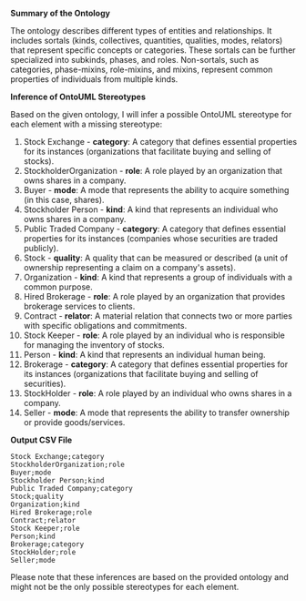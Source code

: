 **Summary of the Ontology**

The ontology describes different types of entities and relationships. It includes sortals (kinds, collectives, quantities, qualities, modes, relators) that represent specific concepts or categories. These sortals can be further specialized into subkinds, phases, and roles. Non-sortals, such as categories, phase-mixins, role-mixins, and mixins, represent common properties of individuals from multiple kinds.

**Inference of OntoUML Stereotypes**

Based on the given ontology, I will infer a possible OntoUML stereotype for each element with a missing stereotype:

1. Stock Exchange - **category**: A category that defines essential properties for its instances (organizations that facilitate buying and selling of stocks).
2. StockholderOrganization - **role**: A role played by an organization that owns shares in a company.
3. Buyer - **mode**: A mode that represents the ability to acquire something (in this case, shares).
4. Stockholder Person - **kind**: A kind that represents an individual who owns shares in a company.
5. Public Traded Company - **category**: A category that defines essential properties for its instances (companies whose securities are traded publicly).
6. Stock - **quality**: A quality that can be measured or described (a unit of ownership representing a claim on a company's assets).
7. Organization - **kind**: A kind that represents a group of individuals with a common purpose.
8. Hired Brokerage - **role**: A role played by an organization that provides brokerage services to clients.
9. Contract - **relator**: A material relation that connects two or more parties with specific obligations and commitments.
10. Stock Keeper - **role**: A role played by an individual who is responsible for managing the inventory of stocks.
11. Person - **kind**: A kind that represents an individual human being.
12. Brokerage - **category**: A category that defines essential properties for its instances (organizations that facilitate buying and selling of securities).
13. StockHolder - **role**: A role played by an individual who owns shares in a company.
14. Seller - **mode**: A mode that represents the ability to transfer ownership or provide goods/services.

**Output CSV File**

````
Stock Exchange;category
StockholderOrganization;role
Buyer;mode
Stockholder Person;kind
Public Traded Company;category
Stock;quality
Organization;kind
Hired Brokerage;role
Contract;relator
Stock Keeper;role
Person;kind
Brokerage;category
StockHolder;role
Seller;mode
````
Please note that these inferences are based on the provided ontology and might not be the only possible stereotypes for each element.